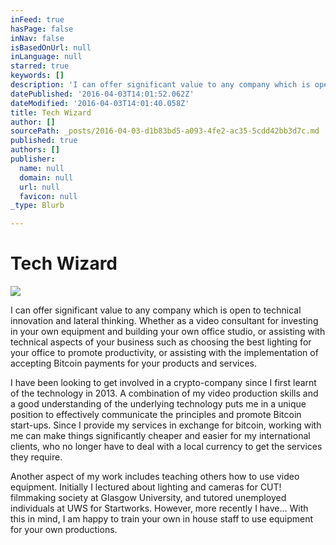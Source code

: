 ```yaml
---
inFeed: true
hasPage: false
inNav: false
isBasedOnUrl: null
inLanguage: null
starred: true
keywords: []
description: 'I can offer significant value to any company which is open to technical innovation and lateral thinking. Whether as a video consultant for investing in your own equipment and building your own office studio, or assisting with technical aspects of your business such as choosing the best lighting for your office to promote productivity, or assisting with the implementation of accepting Bitcoin payments for your products and services.'
datePublished: '2016-04-03T14:01:52.062Z'
dateModified: '2016-04-03T14:01:40.058Z'
title: Tech Wizard
author: []
sourcePath: _posts/2016-04-03-d1b83bd5-a093-4fe2-ac35-5cdd42bb3d7c.md
published: true
authors: []
publisher:
  name: null
  domain: null
  url: null
  favicon: null
_type: Blurb

---
```

# Tech Wizard
![](https://the-grid-user-content.s3-us-west-2.amazonaws.com/36825629-aead-47c2-942d-ab3d8b6895ad.jpg)

I can offer significant value to any company which is open to technical innovation and lateral thinking. Whether as a video consultant for investing in your own equipment and building your own office studio, or assisting with technical aspects of your business such as choosing the best lighting for your office to promote productivity, or assisting with the implementation of accepting Bitcoin payments for your products and services.

I have been looking to get involved in a crypto-company since I first learnt of the technology in 2013\. A combination of my video production skills and a good understanding of the underlying technology puts me in a unique position to effectively communicate the principles and promote Bitcoin start-ups. Since I provide my services in exchange for bitcoin, working with me can make things significantly cheaper and easier for my international clients, who no longer have to deal with a local currency to get the services they require.

Another aspect of my work includes teaching others how to use video equipment. Initially I lectured about lighting and cameras for CUT! filmmaking society at Glasgow University, and tutored unemployed individuals at UWS for Startworks. However, more recently I have... With this in mind, I am happy to train your own in house staff to use equipment for your own productions.